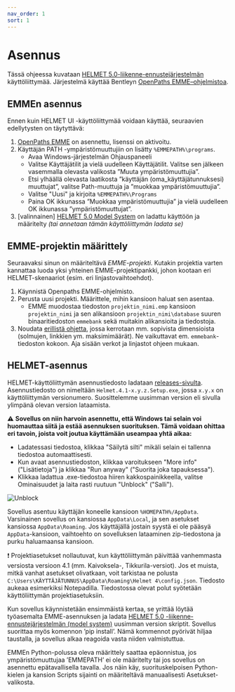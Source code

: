 ```yaml
---
nav_order: 1
sort: 1
---
```


# Asennus

Tässä ohjeessa kuvataan [HELMET 5.0-liikenne-ennustejärjestelmän](https://github.com/HSLdevcom/helmet-model-system) käyttöliittymää. 
Järjestelmä käyttää Bentleyn [OpenPaths EMME–ohjelmistoa](https://www.bentley.com/software/openpaths/).

## EMMEn asennus

Ennen kuin HELMET UI -käyttöliittymää voidaan käyttää, seuraavien edellytysten on täytyttävä:

1.	[OpenPaths EMME](https://www.bentley.com/software/openpaths/) on asennettu, lisenssi on aktivoitu.
2.	Käyttäjän PATH -ympäristömuuttujiin on lisätty `%EMMEPATH%\programs`.
    -	Avaa Windows-järjestelmän Ohjauspaneeli
    -	Valitse Käyttäjätilit ja vielä uudelleen Käyttäjätilit. Valitse sen jälkeen vasemmalla olevasta valikosta ”Muuta ympäristömuuttujia”.
    -	Etsi ylhäällä olevasta laatikosta ”käyttäjän (oma_käyttäjätunnuksesi) muuttujat”, valitse Path-muuttuja ja ”muokkaa ympäristömuuttujia”.
    -	Valitse "Uusi" ja kirjoita `%EMMEPATH%\Programs`
    -	Paina OK ikkunassa ”Muokkaa ympäristömuuttujia” ja vielä uudelleen OK ikkunassa ”ympäristömuuttujat”.
3.	[valinnainen] [HELMET 5.0 Model System](https://github.com/HSLdevcom/helmet-model-system) on ladattu käyttöön ja määritelty 
   _(tai annetaan tämän käyttöliittymän ladata se)_

## EMME-projektin määrittely

Seuraavaksi sinun on määriteltävä *EMME-projekti*. 
Kutakin projektia varten kannattaa luoda yksi yhteinen EMME-projektipankki, johon kootaan eri HELMET-skenaariot (esim. eri linjastovaihtoehdot).

1. Käynnistä Openpaths EMME-ohjelmisto.
2. Perusta uusi projekti. Määrittele, mihin kansioon haluat sen asentaa. 
   - EMME muodostaa tiedoston `projektin_nimi.emp` kansioon `projektin_nimi` ja sen alikansioon 
     `projektin_nimi\database` suuren binaaritiedoston `emmebank` sekä muitakin alikansioita ja tiedostoja.
3. Noudata [erillistä ohjetta](sijopankki.md), jossa kerrotaan mm. sopivista dimensioista (solmujen, linkkien ym. maksimimäärät). 
   Ne vaikuttavat em. `emmebank`-tiedoston kokoon. Aja sisään verkot ja linjastot ohjeen mukaan.

## HELMET-asennus

HELMET-käyttöliittymän asennustiedosto ladataan [releases-sivulta](https://github.com/HSLdevcom/helmet-ui/releases).
Asennustiedosto on nimeltään `Helmet.4.1-x.y.z.Setup.exe`, jossa `x.y.x` on käyttöliittymän
versionumero. Suosittelemme uusimman version eli sivulla ylimpänä olevan version lataamista.

:warning: **Sovellus on niin harvoin asennettu, että Windows tai selain voi huomauttaa siitä ja
estää asennuksen suorituksen. Tämä voidaan ohittaa eri tavoin, joista voit joutua käyttämään
useampaa yhtä aikaa:**

- Ladatessasi tiedostoa, klikkaa "Säilytä silti" mikäli selain ei tallenna tiedostoa
  automaattisesti.
- Kun avaat asennustiedoston, klikkaa varoitukseen "More info" ("Lisätietoja") ja klikkaa "Run
  anyway" ("Suorita joka tapauksessa").
- Klikkaa ladattua .exe-tiedostoa hiiren kakkospainikkeella, valitse Ominaisuudet ja laita rasti
  ruutuun "Unblock" ("Salli").

![Unblock](images/unblock.png)
 
Sovellus asentuu käyttäjän koneelle kansioon `%HOMEPATH%/AppData`. Varsinainen sovellus on kansiossa `AppData\Local`, ja sen asetukset 
kansiossa `AppData\Roaming`. 
Jos käyttäjällä jostain syystä ei ole pääsyä `AppData`-kansioon, vaihtoehto on sovelluksen lataaminen zip-tiedostona ja purku haluamaansa kansioon.

:exclamation: Projektiasetukset nollautuvat, kun käyttöliittymän päivittää vanhemmasta versiosta
versioon 4.1 (mm. Kaivoksela-, Tikkurila-versiot). Jos et muista, mitkä vanhat asetukset
olivatkaan, voit tarkistaa ne polusta
`C:\Users\KÄYTTÄJÄTUNNUS\AppData\Roaming\Helmet 4\config.json`. Tiedosto aukeaa esimerkiksi
Notepadilla. Tiedostossa olevat polut syötetään käyttöliittymän projektiasetuksiin.

Kun sovellus käynnistetään ensimmäistä kertaa, se yrittää löytää työasemalta EMME-asennuksen ja ladata 
[HELMET 5.0 -liikenne-ennustejärjestelmän (model system)](https://github.com/HSLdevcom/helmet-model-system) 
uusimman version skriptit. Sovellus suorittaa myös komennon ’pip install’. 
Nämä kommennot pyörivät hiljaa taustalla, ja sovellus alkaa reagoida vasta niiden valmistuttua.

EMMEn Python-polussa oleva määrittely saattaa epäonnistua, 
jos ympäristömuuttujaa ’EMMEPATH’ ei ole määritelty tai jos sovellus on asennettu epätavallisella tavalla. Jos näin käy, suorituskelpoisen 
Python-kielen ja kansion Scripts sijainti on määriteltävä manuaalisesti Asetukset-valikosta.
